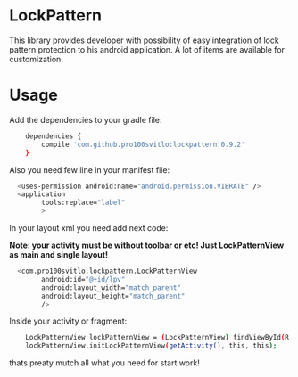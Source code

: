 # LockPattern

This library provides developer with possibility of easy integration of lock pattern protection to his android application. A lot of items are available for customization.

<!--![alt text](screenshots/111222.gif "Description goes here")-->

# Usage
Add the dependencies to your gradle file:
```sh
    dependencies {
        compile 'com.github.pro100svitlo:lockpattern:0.9.2'
    }
```
Also you need few line in your manifest file:
```sh
  <uses-permission android:name="android.permission.VIBRATE" />
  <application
        tools:replace="label"
        >
```
In your layout xml you need add next code:

**Note: your activity must be without toolbar or etc! Just LockPatternView as main and single layout!**
```sh
  <com.pro100svitlo.lockpattern.LockPatternView
        android:id="@+id/lpv"
        android:layout_width="match_parent"
        android:layout_height="match_parent"
        />
```
Inside your activity or fragment:
```sh
    LockPatternView lockPatternView = (LockPatternView) findViewById(R.id.lpv);
    lockPatternView.initLockPatternView(getActivity(), this, this);
```
thats preaty mutch all what you need for start work!

